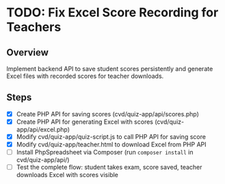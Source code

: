# TODO: Fix Excel Score Recording for Teachers

## Overview
Implement backend API to save student scores persistently and generate Excel files with recorded scores for teacher downloads.

## Steps
- [x] Create PHP API for saving scores (cvd/quiz-app/api/scores.php)
- [x] Create PHP API for generating Excel with scores (cvd/quiz-app/api/excel.php)
- [x] Modify cvd/quiz-app/quiz-script.js to call PHP API for saving score
- [x] Modify cvd/quiz-app/teacher.html to download Excel from PHP API
- [ ] Install PhpSpreadsheet via Composer (run `composer install` in cvd/quiz-app/api/)
- [ ] Test the complete flow: student takes exam, score saved, teacher downloads Excel with scores visible
